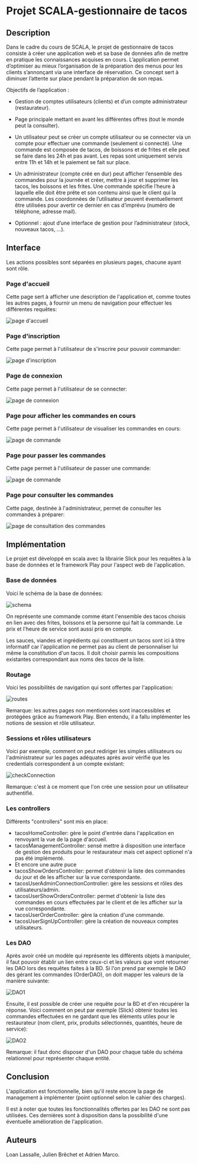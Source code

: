 # Projet SCALA-gestionnaire de tacos


## Description
Dans le cadre du cours de SCALA, le projet de gestionnaire de tacos consiste à créer une application web et sa base de données afin de mettre en pratique les connaissances acquises en cours.
L’application permet d’optimiser au mieux l’organisation de la préparation des menus pour les clients s’annonçant via une interface de réservation. Ce concept sert à diminuer l’attente sur place pendant la préparation de son repas.

Objectifs de l’application :
-  Gestion de comptes utilisateurs (clients) et d’un compte administrateur (restaurateur).

-  Page principale mettant en avant les différentes offres (tout le monde peut la consulter).
-  Un utilisateur peut se créer un compte utilisateur ou se connecter via un compte pour effectuer une commande (seulement si connecté). Une commande est composée de tacos, de boissons et de frites et elle peut se faire dans les 24h et pas avant. Les repas sont uniquement servis entre 11h et 14h et le paiement se fait sur place.
-  Un administrateur (compte créé en dur) peut afficher l’ensemble des commandes pour la journée et créer, mettre à jour et supprimer les tacos, les boissons et les frites. Une commande spécifie l’heure à laquelle elle doit être prête et son contenu ainsi que le client qui la commande. Les coordonnées de l’utilisateur peuvent éventuellement être utilisées pour avertir ce dernier en cas d’imprévu (numéro de téléphone, adresse mail).
-  Optionnel : ajout d’une interface de gestion pour l’administrateur (stock, nouveaux tacos, …).


## Interface
Les actions possibles sont séparées en plusieurs pages, chacune ayant sont rôle.

### Page d'accueil
Cette page sert à afficher une description de l'application et, comme toutes les autres pages, à fournir un menu de navigation pour effectuer les différentes requêtes:

![page d'accueil](images/home_page.png)

### Page d'inscription
Cette page permet à l'utilisateur de s'inscrire pour pouvoir commander:

![page d'inscription](images/sign_up_page.png)

### Page de connexion
Cette page permet à l'utilisateur de se connecter:

![page de connexion](images/login_page.png)

### Page pour afficher les commandes en cours
Cette page permet à l'utilisateur de visualiser les commandes en cours:

![page de commande](images/user_show_orders.png)

### Page pour passer les commandes
Cette page permet à l'utilisateur de passer une commande:

![page de commande](images/user_order.png)

### Page pour consulter les commandes
Cette page, destinée à l'administrateur, permet de consulter les commandes à préparer:

![page de consultation des commandes](images/admin_show_orders.png)

## Implémentation

Le projet est développé en scala avec la librairie Slick pour les requêtes à la base de données et le framework Play pour l'aspect web de l'application.

### Base de données
Voici le schéma de la base de données:

![schema](images/schema_relationnel.png)

On représente une commande comme étant l'ensemble des tacos choisis en lien avec des frites, boissons et la personne qui fait la commande. Le prix et l'heure de service sont aussi pris en compte.

Les sauces, viandes et ingrédients qui constituent un tacos sont ici à titre informatif car l'application ne permet pas au client de personnaliser lui même la constitution d'un tacos. Il doit choisir parmis les compositions existantes correspondant aux noms des tacos de la liste.

### Routage
Voici les possibilités de navigation qui sont offertes par l'application:

![routes](images/routes.png)

Remarque: les autres pages non mentionnées sont inaccessibles et protégées grâce au framework Play. Bien entendu, il a fallu implémenter les notions de session et rôle utilisateur.

### Sessions et rôles utilisateurs

Voici par exemple, comment on peut rediriger les simples utilisateurs ou l'administrateur sur les pages adéquates après avoir vérifié que les credentials correspondent à un compte existant:

![checkConnection](images/check_connetion.png)

Remarque: c'est à ce moment que l'on crée une session pour un utilisateur authentifié.


### Les controllers

Différents "controllers" sont mis en place:

<ul>
<li>tacosHomeController: gère le point d'entrée dans l'application en renvoyant la vue de la page d'accueil.</li>
<li>tacosManagementController: sensé mettre à disposition une interface de gestion des produits pour le restaurateur mais cet aspect optionel n'a pas été implémenté.</li>
<li>Et encore une autre puce</li>
<li>tacosShowOrdersController: permet d'obtenir la liste des commandes du jour et de les afficher sur la vue correspondante.</li>
<li>tacosUserAdminConnectionController: gère les sessions et rôles des utilisateurs/admin.</li>
<li>tacosUserShowOrdersController: permet d'obtenir la liste des commandes en cours effectuées par le client et de les afficher sur la vue correspondante.</li>
<li>tacosUserOrderController: gère la création d'une commande.</li>
<li>tacosUserSignUpController: gère la création de nouveaux comptes utilisateurs.</li>
</ul>

### Les DAO
Après avoir créé un modèle qui représente les différents objets à manipuler, il faut pouvoir établir un lien entre ceux-ci et les valeurs que vont retourner les DAO lors des requêtes faites à la BD.
Si l'on prend par exemple le DAO des gérant les commandes (OrderDAO), on doit mapper les valeurs de la manière suivante:

![DAO1](images/order_dao_1.png)

Ensuite, il est possible de créer une requête pour la BD et d'en récupérer la réponse. Voici comment on peut par exemple (Slick) obtenir toutes les commandes effectuées en ne gardant que les éléments utiles pour le restaurateur (nom client, prix, produits sélectionnés, quantités, heure de service):

![DAO2](images/order_dao_2.png)

Remarque: il faut donc disposer d'un DAO pour chaque table du schéma relationnel pour représenter chaque entité.

## Conclusion
L'application est fonctionnelle, bien qu'il reste encore la page de management à implémenter (point optionnel selon le cahier des charges).

Il est à noter que toutes les fonctionnalités offertes par les DAO ne sont pas utilisées. Ces dernières sont à disposition dans la possibilité d'une éventuelle amélioration de l'application.

## Auteurs
Loan Lassalle, Julien  Brêchet et Adrien Marco.